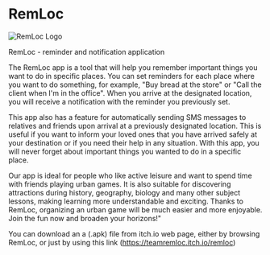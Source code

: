 # RemLoc
![RemLoc Logo](https://user-images.githubusercontent.com/73343881/212086128-2f3feb7f-252c-46b3-8cd8-540b85a1eafc.png)


RemLoc - reminder and notification application 

The RemLoc app is a tool that will help you remember important things you want to do in specific places. You can set reminders for each place where you want to do something, for example, "Buy bread at the store" or "Call the client when I'm in the office". When you arrive at the designated location, you will receive a notification with the reminder you previously set. 

This app also has a feature for automatically sending SMS messages to relatives and friends upon arrival at a previously designated location. This is useful if you want to inform your loved ones that you have arrived safely at your destination or if you need their help in any situation. With this app, you will never forget about important things you wanted to do in a specific place.

Our app is ideal for people who like active leisure and want to spend time with friends playing urban games. It is also suitable for discovering attractions during history, geography, biology and many other subject lessons, making learning more understandable and exciting. Thanks to RemLoc, organizing an urban game will be much easier and more enjoyable. Join the fun now and broaden your horizons!"

You can download an a (.apk) file from itch.io web page, either by browsing RemLoc, or just by using this link (https://teamremloc.itch.io/remloc)
